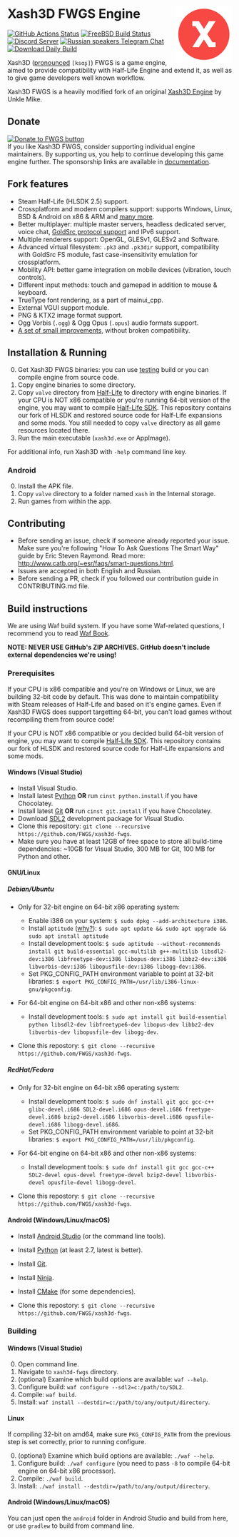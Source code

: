 # Xash3D FWGS Engine <img align="right" width="128" height="128" src="https://github.com/FWGS/xash3d-fwgs/raw/master/game_launch/icon-xash-material.png" alt="Xash3D FWGS icon" />
[![GitHub Actions Status](https://github.com/FWGS/xash3d-fwgs/actions/workflows/c-cpp.yml/badge.svg)](https://github.com/FWGS/xash3d-fwgs/actions/workflows/c-cpp.yml) [![FreeBSD Build Status](https://img.shields.io/cirrus/github/FWGS/xash3d-fwgs?label=freebsd%20build)](https://cirrus-ci.com/github/FWGS/xash3d-fwgs) \
[![Discord Server](https://img.shields.io/discord/355697768582610945?logo=Discord&label=International%20Discord%20chat)](http://fwgsdiscord.mentality.rip/) [![Russian speakers Telegram Chat](https://img.shields.io/badge/Russian_speakers_Telegram_chat-gray?logo=Telegram)](https://t.me/flyingwithgauss) \
[![Download Daily Build](https://img.shields.io/badge/downloads-testing-orange)](https://github.com/FWGS/xash3d-fwgs/releases/tag/continuous)

Xash3D ([pronounced](https://ipa-reader.com/?text=ks%C9%91%CA%82) `[ksɑʂ]`) FWGS is a game engine, aimed to provide compatibility with Half-Life Engine and extend it, as well as to give game developers well known workflow.

Xash3D FWGS is a heavily modified fork of an original [Xash3D Engine](https://www.moddb.com/engines/xash3d-engine) by Unkle Mike.

## Donate
[![Donate to FWGS button](https://img.shields.io/badge/Donate_to_FWGS-%3C3-magenta)](Documentation/donate.md) \
If you like Xash3D FWGS, consider supporting individual engine maintainers. By supporting us, you help to continue developing this game engine further. The sponsorship links are available in [documentation](Documentation/donate.md).

## Fork features
* Steam Half-Life (HLSDK 2.5) support.
* Crossplatform and modern compilers support: supports Windows, Linux, BSD & Android on x86 & ARM and [many more](Documentation/ports.md).
* Better multiplayer: multiple master servers, headless dedicated server, voice chat, [GoldSrc protocol support](Documentation/goldsrc-protocol-support.md) and IPv6 support.
* Multiple renderers support: OpenGL, GLESv1, GLESv2 and Software.
* Advanced virtual filesystem: `.pk3` and `.pk3dir` support, compatibility with GoldSrc FS module, fast case-insensitivity emulation for crossplatform.
* Mobility API: better game integration on mobile devices (vibration, touch controls).
* Different input methods: touch and gamepad in addition to mouse & keyboard.
* TrueType font rendering, as a part of mainui_cpp.
* External VGUI support module.
* PNG & KTX2 image format support.
* Ogg Vorbis (`.ogg`) & Ogg Opus (`.opus`) audio formats support.
* [A set of small improvements](Documentation/), without broken compatibility.

## Installation & Running
0) Get Xash3D FWGS binaries: you can use [testing](https://github.com/FWGS/xash3d-fwgs/releases/tag/continuous) build or you can compile engine from source code.
1) Copy engine binaries to some directory.
2) Copy `valve` directory from [Half-Life](https://store.steampowered.com/app/70/HalfLife/) to directory with engine binaries.
If your CPU is NOT x86 compatible or you're running 64-bit version of the engine, you may want to compile [Half-Life SDK](https://github.com/FWGS/hlsdk-portable).
This repository contains our fork of HLSDK and restored source code for Half-Life expansions and some mods.
You still needed to copy `valve` directory as all game resources located there.
3) Run the main executable (`xash3d.exe` or AppImage).

For additional info, run Xash3D with `-help` command line key.

### Android
0) Install the APK file.
1) Copy `valve` directory to a folder named `xash` in the Internal storage.
2) Run games from within the app.

## Contributing
* Before sending an issue, check if someone already reported your issue. Make sure you're following "How To Ask Questions The Smart Way" guide by Eric Steven Raymond. Read more: http://www.catb.org/~esr/faqs/smart-questions.html.
* Issues are accepted in both English and Russian.
* Before sending a PR, check if you followed our contribution guide in CONTRIBUTING.md file.

## Build instructions
We are using Waf build system. If you have some Waf-related questions, I recommend you to read [Waf Book](https://waf.io/book/).

**NOTE: NEVER USE GitHub's ZIP ARCHIVES. GitHub doesn't include external dependencies we're using!**

### Prerequisites
If your CPU is x86 compatible and you're on Windows or Linux, we are building 32-bit code by default. This was done to maintain compatibility with Steam releases of Half-Life and based on it's engine games.
Even if Xash3D FWGS does support targetting 64-bit, you can't load games without recompiling them from source code!

If your CPU is NOT x86 compatible or you decided build 64-bit version of engine, you may want to compile [Half-Life SDK](https://github.com/FWGS/hlsdk-portable).
This repository contains our fork of HLSDK and restored source code for Half-Life expansions and some mods.

#### Windows (Visual Studio)
* Install Visual Studio.
* Install latest [Python](https://python.org) **OR** run `cinst python.install` if you have Chocolatey.
* Install latest [Git](https://git-scm.com/download/win) **OR** run `cinst git.install` if you have Chocolatey.
* Download [SDL2](https://libsdl.org/download-2.0.php) development package for Visual Studio.
* Clone this repository: `git clone --recursive https://github.com/FWGS/xash3d-fwgs`.
* Make sure you have at least 12GB of free space to store all build-time dependencies: ~10GB for Visual Studio, 300 MB for Git, 100 MB for Python and other.

#### GNU/Linux
##### Debian/Ubuntu
* Only for 32-bit engine on 64-bit x86 operating system:
  * Enable i386 on your system: `$ sudo dpkg --add-architecture i386`.
  * Install `aptitude` ([why?](https://github.com/FWGS/xash3d-fwgs/issues/1828#issuecomment-2415131759)):  `$ sudo apt update && sudo apt upgrade && sudo apt install aptitude`
  * Install development tools: `$ sudo aptitude --without-recommends install git build-essential gcc-multilib g++-multilib libsdl2-dev:i386 libfreetype-dev:i386 libopus-dev:i386 libbz2-dev:i386 libvorbis-dev:i386 libopusfile-dev:i386 libogg-dev:i386`.
  * Set PKG_CONFIG_PATH environment variable to point at 32-bit libraries: `$ export PKG_CONFIG_PATH=/usr/lib/i386-linux-gnu/pkgconfig`.

* For 64-bit engine on 64-bit x86 and other non-x86 systems:
  * Install development tools: `$ sudo apt install git build-essential python libsdl2-dev libfreetype6-dev libopus-dev libbz2-dev libvorbis-dev libopusfile-dev libogg-dev`.

* Clone this repostory: `$ git clone --recursive https://github.com/FWGS/xash3d-fwgs`.

##### RedHat/Fedora
* Only for 32-bit engine on 64-bit x86 operating system:
  * Install development tools: `$ sudo dnf install git gcc gcc-c++ glibc-devel.i686 SDL2-devel.i686 opus-devel.i686 freetype-devel.i686 bzip2-devel.i686 libvorbis-devel.i686 opusfile-devel.i686 libogg-devel.i686`.
  * Set PKG_CONFIG_PATH environment variable to point at 32-bit libraries: `$ export PKG_CONFIG_PATH=/usr/lib/pkgconfig`.

* For 64-bit engine on 64-bit x86 and other non-x86 systems:
  * Install development tools: `$ sudo dnf install git gcc gcc-c++ SDL2-devel opus-devel freetype-devel bzip2-devel libvorbis-devel opusfile-devel libogg-devel`.

* Clone this repostory: `$ git clone --recursive https://github.com/FWGS/xash3d-fwgs`.

#### Android (Windows/Linux/macOS)
* Install [Android Studio](https://developer.android.com/studio) (or the command line tools).
* Install [Python](https://python.org) (at least 2.7, latest is better).
* Install [Git](https://git-scm.com/download/win).
* Install [Ninja](https://ninja-build.org/).
* Install [CMake](https://cmake.org/) (for some dependencies).

* Clone this repostory: `$ git clone --recursive https://github.com/FWGS/xash3d-fwgs`.

### Building
#### Windows (Visual Studio)
0) Open command line.
1) Navigate to `xash3d-fwgs` directory.
2) (optional) Examine which build options are available: `waf --help`.
3) Configure build: `waf configure --sdl2=c:/path/to/SDL2`.
4) Compile: `waf build`.
5) Install: `waf install --destdir=c:/path/to/any/output/directory`.

#### Linux
If compiling 32-bit on amd64, make sure `PKG_CONFIG_PATH` from the previous step is set correctly, prior to running configure.

0) (optional) Examine which build options are available: `./waf --help`.
1) Configure build: `./waf configure` (you need to pass `-8` to compile 64-bit engine on 64-bit x86 processor).
2) Compile: `./waf build`.
3) Install: `./waf install --destdir=/path/to/any/output/directory`.

#### Android (Windows/Linux/macOS)
You can just open the `android` folder in Android Studio and build from here, or use `gradlew` to build from command line.